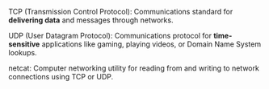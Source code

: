 TCP (Transmission Control Protocol): Communications standard for **delivering data** and messages through networks.

UDP (User Datagram Protocol): Communications protocol for **time-sensitive** applications like gaming, playing videos, or Domain Name System lookups.

netcat: Computer networking utility for reading from and writing to network connections using TCP or UDP.